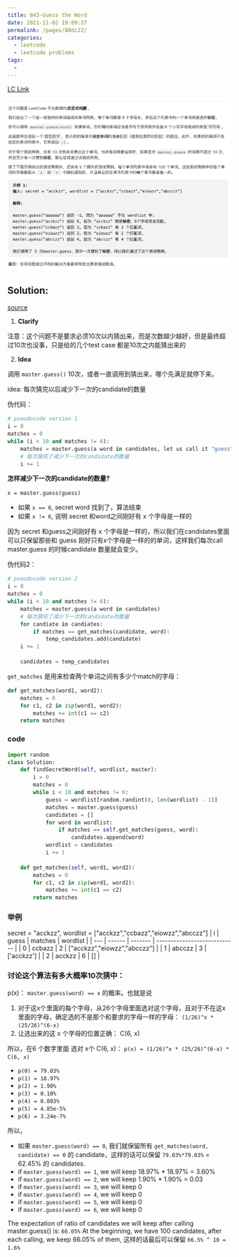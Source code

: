 ```yaml
---
title: 843-Guess the Word
date: 2021-11-02 19:09:27
permalink: /pages/88dc22/
categories:
  - leetcode
  - leetcode problems
tags:
  - 
---
```

[LC Link](https://leetcode.cn/problems/guess-the-word/)

![](https://raw.githubusercontent.com/emmableu/image/master/843-0.png)

## Solution:
[source](https://leetcode.com/problems/guess-the-word/discuss/556075/How-to-explain-to-interviewer-843.-Guess-the-Word)

1. **Clarify**

注意：这个问题不是要求必须10次以内猜出来，而是次数越少越好，但是最终超过10次也没事，只是给的几个test case 都是10次之内能猜出来的

2. **Idea**

调用 `master.guess()` 10次，或者一直调用到猜出来，哪个先满足就停下来。 

idea: 每次猜完以后减少下一次的candidate的数量

伪代码：
```python
# pseudocode version 1
i = 0
matches = 0
while (i < 10 and matches != 6):
	matches = master.guess(a word in candidates, let us call it "guess" for now)
	# 每次猜完了减少下一次的candidate的数量
	i += 1
```
**怎样减少下一次的candidate的数量?**   

 `x = master.guess(guess)`
- 如果 `x == 6`, secret word 找到了，算法结束
- 如果 `x != 6`, 说明 secret 和word之间刚好有 x 个字母是一样的

因为 secret 和guess之间刚好有 x 个字母是一样的，所以我们在candidates里面可以只保留那些和 guess 刚好只有x个字母是一样的的单词，这样我们每次call master.guess 的时候candidate 数量就会变少。

伪代码2：
```python
# pseudocode version 2
i = 0
matches = 0
while (i < 10 and matches != 6):
	matches = master.guess(a word in candidates)
	# 每次猜完了减少下一次的candidate的数量
	for candiate in candiates:
		if matches == get_matches(candidate, word):
			temp_candidates.add(candidate)
	i += 1

	candidates = temp_candidates
```

`get_matches` 是用来检查两个单词之间有多少个match的字母：
```python
def get_matches(word1, word2):
	matches = 0
	for c1, c2 in zip(word1, word2):
		matches += int(c1 == c2)
	return matches
```


### code
```python
import random
class Solution:
	def findSecretWord(self, wordlist, master):
		i = 0
		matches = 0
		while i < 10 and matches != 6:
			guess = wordlist[random.randint(0, len(wordlist) - 1)]
			matches = master.guess(guess)
			candidates = []
			for word in wordlist:
				if matches == self.get_matches(guess, word):
					candidates.append(word)
			wordlist = candidates
			i += 1

	def get_matches(self, word1, word2):
		matches = 0
		for c1, c2 in zip(word1, word2):
			matches += int(c1 == c2)
		return matches
```

### 举例
secret = "acckzz", wordlist = ["acckzz","ccbazz","eiowzz","abcczz"]
| i   | guess  | matches | wordlist                     |
| --- | ------ | ------- | ---------------------------- |
| 0   | ccbazz | 2       | ["acckzz","eiowzz","abcczz"] |
| 1   | abcczz | 3       | ['acckzz']                   |
| 2   | acckzz | 6       | []                             |


### 讨论这个算法有多大概率10次猜中：

p(x)： `master.guess(word) == x` 的概率。也就是说
1. 对于这x个里面的每个字母，从26个字母里面选对这个字母，且对于不在这x里面的字母，确定选的不是那个和要求的字母一样的字母： `(1/26)^x * (25/26)^(6-x)`
2. 让选出来的这 x 个字母的位置正确： C(6, x)

所以，在6 个数字里面 选对 x个 C(6, x)：
`p(x) = (1/26)^x * (25/26)^(6-x) * C(6, x)`

- `p(0) = 79.03%`  
- `p(1) = 18.97%`  
- `p(2) = 1.90%`  
- `p(3) = 0.10%`  
- `p(4) = 0.003%`  
- `p(5) = 4.85e-5%`  
- `p(6) = 3.24e-7%`

所以， 
- 如果 `master.guess(word) == 0`, 我们就保留所有 `get_matches(word, candidate) == 0`  的 candidate，这样的话可以保留 `79.03%*79.03%` = 62.45% 的 candidates.
-   if `master.guess(word) == 1`, we will keep 18.97% * 18.97% = 3.60%
-   if `master.guess(word) == 2`, we will keep 1.90% * 1.90% = 0.03
-   if `master.guess(word) == 3`, we will keep 0
-   if `master.guess(word) == 4`, we will keep 0
-   if `master.guess(word) == 5`, we will keep 0
-   if `master.guess(word) == 6`, we will keep 0


The expectation of ratio of candidates we will keep after calling master.guess() is: `66.05%`
At the beginning, we have 100 candidates, after each calling, we keep 66.05% of them, 这样的话最后可以保留 `66.5% ^ 10 = 1.6%`



